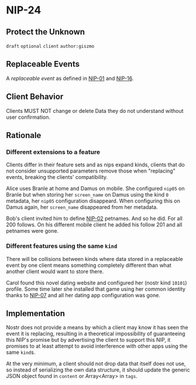 NIP-24
======

Protect the Unknown
-------------------

`draft` `optional` `client` `author:giszmo`

## Replaceable Events

A *replaceable event* as defined in [NIP-01](01.md) and [NIP-16](16.md).

## Client Behavior

Clients MUST NOT change or delete Data they do not understand without user
confirmation.

Rationale
---------

### Different extensions to a feature

Clients differ in their feature sets and as nips expand kinds, clients that do
not consider unsupported parameters remove those when "replacing" events,
breaking the clients' compatibility.

Alice uses Branle at home and Damus on mobile. She configured `nip05` on Branle
but when storing her `screen_name` on Damus using the kind `0` metadata, her
`nip05` configuration disappeard. When configuring this on Damus again, her
`screen_name` disappeared from her metadata.

Bob's client invited him to define [NIP-02](02.md) petnames. And so he did. For
all 200 follows. On his different mobile client he added his follow 201 and all
petnames were gone.

### Different features using the same `kind`

There will be collisions between kinds where data stored in a replaceable event
by one client means something completely different than what another client
would want to store there.

Carol found this novel dating website and configured her (nostr kind `10101`)
profile. Some time later she installed that game using her common identity
thanks to [NIP-07](07.md) and all her dating app configuration was gone.

Implementation
--------------

Nostr does not provide a means by which a client may know it has seen the event
it is replacing, resulting in a theoretical impossibility of guaranteeing this
NIP's promise but by advertising the client to support this NIP, it promises to
at least attempt to avoid interference with other apps using the same `kind`s.

At the very minimum, a client should not drop data that itself does not use, so
instead of serializing the own data structure, it should update the generic
JSON object found in `content` or Array<Array<String>> in `tags`.

